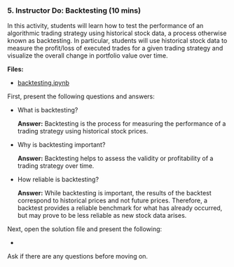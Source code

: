 ### 5. Instructor Do: Backtesting (10 mins)

In this activity, students will learn how to test the performance of an algorithmic trading strategy using historical stock data, a process otherwise known as backtesting. In particular, students will use historical stock data to measure the profit/loss of executed trades for a given trading strategy and visualize the overall change in portfolio value over time.

**Files:**

* [backtesting.ipynb](Activities/04-Ins_Backtesting/Solved/backtesting.ipynb)

First, present the following questions and answers:

* What is backtesting?

  **Answer:** Backtesting is the process for measuring the performance of a trading strategy using historical stock prices.

* Why is backtesting important?

  **Answer:** Backtesting helps to assess the validity or profitability of a trading strategy over time.

* How reliable is backtesting?

  **Answer:** While backtesting is important, the results of the backtest correspond to historical prices and not future prices. Therefore, a backtest provides a reliable benchmark for what has already occurred, but may prove to be less reliable as new stock data arises.

Next, open the solution file and present the following:

*

Ask if there are any questions before moving on.
